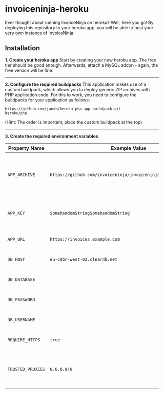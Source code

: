 

# invoiceninja-heroku
Ever thought about running InvoiceNinja on heroku? Well, here you go! By deploying this repository to your heroku app, you will be able to host your very own instance of InvoiceNinja.

## Installation
**1. Create your heroku app**
Start by creating your new heroku app. The free tier should be good enough. Afterwards, attach a MySQL addon - again, the free version will be fine.

---
**2. Configure the required buildpacks**
This application makes use of a custom buildpack, which allows you to deploy generic ZIP archives with PHP application code. For this to work, you need to configure the buildpacks for your application as follows:

    https://github.com/janxb/heroku-php-app-buildpack.git
    heroku/php
(Hint: The order is important, place the custom buildpack at the top)

---
**3. Create the required environment variables**

|Property Name|Example Value|Description|
|---|---|---|
| `APP_ARCHIVE` | `https://github.com/invoiceninja/invoiceninja/archive/v4.5.9.zip` | Release ZIP-file URL, manually increment for each update |
| `APP_KEY` | `SomeRandomStringSomeRandomString` | Random encryption string, needs to be 32 bits long |
| `APP_URL` | `https://invoices.example.com` | URL of your InvoiceNinja instance |
| `DB_HOST` | `eu-cdbr-west-02.cleardb.net` | MySQL database host |
| `DB_DATABASE` |  | MySQL database name |
| `DB_PASSWORD` |  | MySQL database password |
| `DB_USERNAME` |  | MySQL database password |
| `REQUIRE_HTTPS` | `true` | Redirect all requests to HTTPS |
| `TRUSTED_PROXIES` | `0.0.0.0/0` | Always trust the incoming proxy server on heroku |